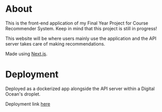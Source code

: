 # About

This is the front-end application of my Final Year Project for Course Recommender System. Keep in mind that this project is still in progress!

This website will be where users mainly use the application and the API server takes care of making recommendations.

Made using [Next.js](https://nextjs.org/).

# Deployment

Deployed as a dockerized app alongside the API server within a Digital Ocean's droplet.

Deployment link [here](https://capstone.nbenedictcodes.com)
